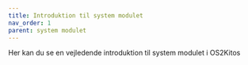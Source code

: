 ```yaml
---
title: Introduktion til system modulet
nav_order: 1
parent: system modulet
---
```

 
Her kan du se en vejledende introduktion til system modulet i OS2Kitos

